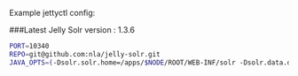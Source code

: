 Example jettyctl config:

###Latest Jelly Solr version : 1.3.6

```sh
PORT=10340
REPO=git@github.com:nla/jelly-solr.git
JAVA_OPTS=(-Dsolr.solr.home=/apps/$NODE/ROOT/WEB-INF/solr -Dsolr.data.dir=/ssd/somewhere)
```
